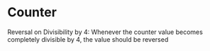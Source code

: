 # Counter
Reversal on Divisibility by 4: Whenever the counter value becomes completely divisible by 4, the value should be reversed
